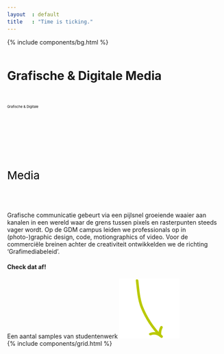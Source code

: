 ```yaml
---
layout  : default
title   : "Time is ticking."
---
```

{% include components/bg.html %}
<div class="container flex column maxed home">
    <div class="row flex column centered justified-c">
        <h1 class="ahs__title bold xl padded-top-xxl padded-bottom-xl show-edge">
            <span class="blue">Grafische &amp; Digitale</span> Media
        </h1>
        <div class="svg-container ahs__title bold xl padded-top-xxl padded-bottom-xl hide-edge">
            <div class="svg-box">
                <svg viewBox="0 0 900 100">
                    <symbol id="d-text">
                        <text text-anchor="left" x="0" y="72%" class="text--line">Grafische & Digitale</text>
                    </symbol>
                    <g class="g-ants">
                        <use xlink:href="#d-text"
                             class="text-copy"></use>
                    </g>
                </svg>
            </div>
            <div class="svg-box">
                <svg viewBox="0 0 270 110">
                    <symbol id="m-text">
                        <text text-anchor="left" x="0" y="72%" class="text--line">Media</text>
                    </symbol>
                    <g class="g-ants">
                        <use xlink:href="#m-text"
                             class="text-copy"></use>
                    </g>
                </svg>
            </div>
        </div>
        <div class="ahs__paragraph pos-rel">
            <p class="intro">
                Grafische communicatie gebeurt via een pijlsnel groeiende waaier aan kanalen in een wereld waar de grens tussen pixels en rasterpunten steeds vager wordt. Op de GDM campus leiden we professionals op in (photo-)graphic design, code, motiongraphics of video. Voor de commerciële breinen achter de creativiteit ontwikkelden we de richting ‘Grafimediabeleid’.    
            </p>
            <div class="tease">
                <h4>Check dat af!</h4>
                <span>Een aantal samples van studentenwerk</span>
                <img src="/assets/img/background/arrow.svg"/>
            </div>
        </div>
    </div>
</div>
{% include components/grid.html %}